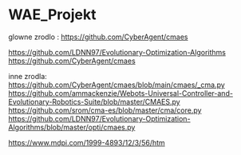 # WAE_Projekt

glowne zrodlo :
https://github.com/CyberAgent/cmaes



https://github.com/LDNN97/Evolutionary-Optimization-Algorithms
https://github.com/CyberAgent/cmaes

inne zrodla:
https://github.com/CyberAgent/cmaes/blob/main/cmaes/_cma.py
https://github.com/ammackenzie/Webots-Universal-Controller-and-Evolutionary-Robotics-Suite/blob/master/CMAES.py
https://github.com/srom/cma-es/blob/master/cma/core.py
https://github.com/LDNN97/Evolutionary-Optimization-Algorithms/blob/master/opti/cmaes.py

https://www.mdpi.com/1999-4893/12/3/56/htm
